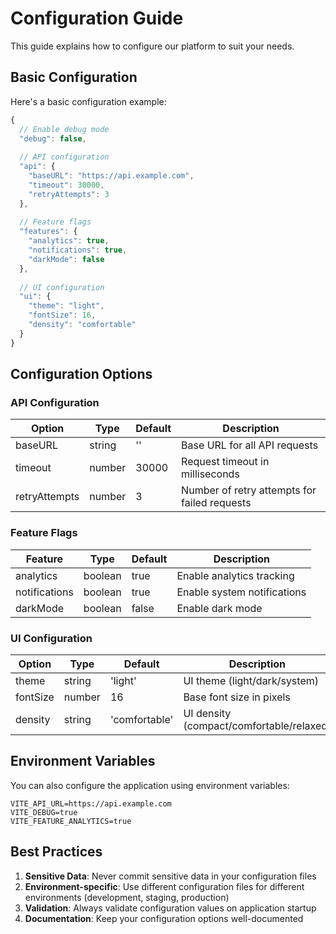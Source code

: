 # Configuration Guide

This guide explains how to configure our platform to suit your needs.

## Basic Configuration

Here's a basic configuration example:

```javascript
{
  // Enable debug mode
  "debug": false,
  
  // API configuration
  "api": {
    "baseURL": "https://api.example.com",
    "timeout": 30000,
    "retryAttempts": 3
  },
  
  // Feature flags
  "features": {
    "analytics": true,
    "notifications": true,
    "darkMode": false
  },
  
  // UI configuration
  "ui": {
    "theme": "light",
    "fontSize": 16,
    "density": "comfortable"
  }
}
```

## Configuration Options

### API Configuration

| Option | Type | Default | Description |
|--------|------|---------|-------------|
| baseURL | string | '' | Base URL for all API requests |
| timeout | number | 30000 | Request timeout in milliseconds |
| retryAttempts | number | 3 | Number of retry attempts for failed requests |

### Feature Flags

| Feature | Type | Default | Description |
|---------|------|---------|-------------|
| analytics | boolean | true | Enable analytics tracking |
| notifications | boolean | true | Enable system notifications |
| darkMode | boolean | false | Enable dark mode |

### UI Configuration

| Option | Type | Default | Description |
|--------|------|---------|-------------|
| theme | string | 'light' | UI theme (light/dark/system) |
| fontSize | number | 16 | Base font size in pixels |
| density | string | 'comfortable' | UI density (compact/comfortable/relaxed) |

## Environment Variables

You can also configure the application using environment variables:

```env
VITE_API_URL=https://api.example.com
VITE_DEBUG=true
VITE_FEATURE_ANALYTICS=true
```

## Best Practices

1. **Sensitive Data**: Never commit sensitive data in your configuration files
2. **Environment-specific**: Use different configuration files for different environments (development, staging, production)
3. **Validation**: Always validate configuration values on application startup
4. **Documentation**: Keep your configuration options well-documented
